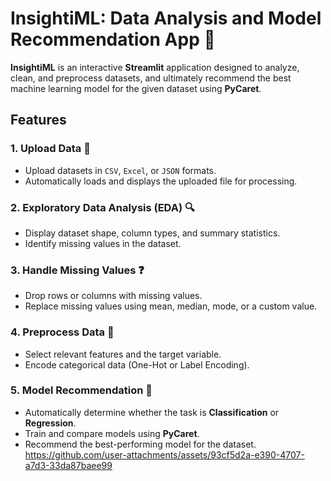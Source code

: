 # InsightiML: Data Analysis and Model Recommendation App 🤖

**InsightiML** is an interactive **Streamlit** application designed to analyze, clean, and preprocess datasets, and ultimately recommend the best machine learning model for the given dataset using **PyCaret**.

## Features

### 1. **Upload Data** 📂
   - Upload datasets in `CSV`, `Excel`, or `JSON` formats.
   - Automatically loads and displays the uploaded file for processing.

### 2. **Exploratory Data Analysis (EDA)** 🔍
   - Display dataset shape, column types, and summary statistics.
   - Identify missing values in the dataset.

### 3. **Handle Missing Values** ❓
   - Drop rows or columns with missing values.
   - Replace missing values using mean, median, mode, or a custom value.

### 4. **Preprocess Data** 🔧
   - Select relevant features and the target variable.
   - Encode categorical data (One-Hot or Label Encoding).

### 5. **Model Recommendation** 🤖
   - Automatically determine whether the task is **Classification** or **Regression**.
   - Train and compare models using **PyCaret**.
   - Recommend the best-performing model for the dataset.
https://github.com/user-attachments/assets/93cf5d2a-e390-4707-a7d3-33da87baee99

